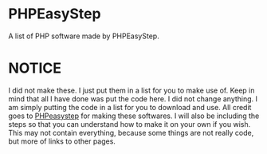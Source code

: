 # PHPEasyStep
A list of PHP software made by PHPEasyStep.
# NOTICE
I did not make these. I just put them in a list for you to make use of. Keep in mind that all I have done was put the code here. I did not change anything. I am simply putting the code in a list for you to download and use. All credit goes to [PHPeasystep](http://phpeasystep.com/) for making these softwares.
I will also be including the steps so that you can understand how to make it on your own if you wish.
This may not contain everything, because some things are not really code, but more of links to other pages.
